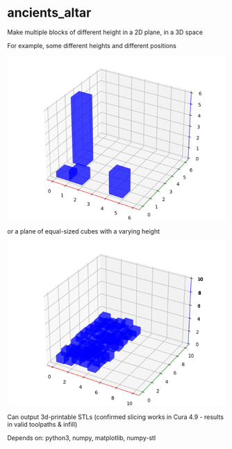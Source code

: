 # ancients_altar
Make multiple blocks of different height in a 2D plane, in a 3D space

For example, some different heights and different positions

![demo1](Demo1.png)

or a plane of equal-sized cubes with a varying height

![demo2](Demo2.png)

Can output 3d-printable STLs (confirmed slicing works in Cura 4.9 - results in valid toolpaths & infill)


Depends on: python3, numpy, matplotlib, numpy-stl
